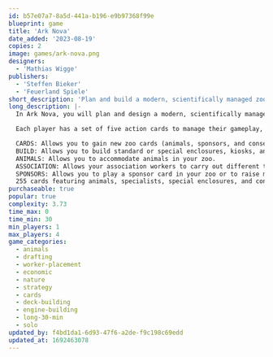 ```yaml
---
id: b57e07a7-8a5d-441a-b196-e9b97368f99e
blueprint: game
title: 'Ark Nova'
date_added: '2023-08-19'
copies: 2
image: games/ark-nova.png
designers:
  - 'Mathias Wigge'
publishers:
  - 'Steffen Bieker'
  - 'Feuerland Spiele'
short_description: 'Plan and build a modern, scientifically managed zoo to support conservation projects.'
long_description: |-
  In Ark Nova, you will plan and design a modern, scientifically managed zoo. With the ultimate goal of owning the most successful zoological establishment, you will build enclosures, accommodate animals, and support conservation projects all over the world. Specialists and unique buildings will help you in achieving this goal.

  Each player has a set of five action cards to manage their gameplay, and the power of an action is determined by the slot the card currently occupies. The cards in question are:

  CARDS: Allows you to gain new zoo cards (animals, sponsors, and conservation project cards).
  BUILD: Allows you to build standard or special enclosures, kiosks, and pavilions.
  ANIMALS: Allows you to accommodate animals in your zoo.
  ASSOCIATION: Allows your association workers to carry out different tasks.
  SPONSORS: Allows you to play a sponsor card in your zoo or to raise money.
  255 cards featuring animals, specialists, special enclosures, and conservation projects, each with a special ability, are at the heart of Ark Nova. Use them to increase the appeal and scientific reputation of your zoo and collect conservation points.
purchaseable: true
popular: true
complexity: 3.73
time_max: 0
time_min: 30
min_players: 1
max_players: 4
game_categories:
  - animals
  - drafting
  - worker-placement
  - economic
  - nature
  - strategy
  - cards
  - deck-building
  - engine-building
  - long-30-min
  - solo
updated_by: f4bd1da1-6d93-47f6-a2de-f9c198c69edd
updated_at: 1692463078
---
```

